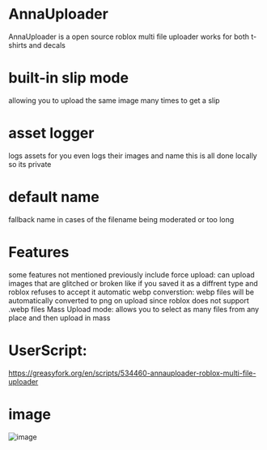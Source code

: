 # AnnaUploader
AnnaUploader is a open source roblox multi file uploader works for both t-shirts and decals
# built-in slip mode 
allowing you to upload the same image many times to get a slip
# asset logger 
logs assets for you even logs their images and name this is all done locally so its private
# default name 
fallback name in cases of the filename being moderated or too long
# Features
some features not mentioned previously include 
force upload: can upload images that are glitched or broken like if you saved it as a diffrent type and roblox refuses to accept it
automatic webp converstion: webp files will be automatically converted to png on upload since roblox does not support .webp files
Mass Upload mode: allows you to select as many files from any place and then upload in mass
# UserScript:
https://greasyfork.org/en/scripts/534460-annauploader-roblox-multi-file-uploader
# image
![image](https://github.com/user-attachments/assets/729ee032-c76c-4059-b5a1-5e604ed98c25)
